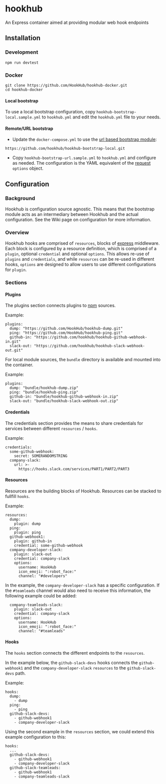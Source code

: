 # hookhub
An Express container aimed at providing modular web hook endpoints

## Installation

### Development

```
npm run devtest
```

### Docker

```
git clone https://github.com/HookHub/hookhub-docker.git
cd hookhub-docker
```

#### Local bootstrap

To use a local bootstrap configuration, copy `hookhub-bootstrap-local.sample.yml` to `hookhub.yml` and edit the `hookhub.yml` file to your needs.

#### Remote/URL bootstrap
- Update the `docker-compose.yml` to use the [url based bootstrap module](https://github.com/hookhub/hookhub-bootstrap-local.git):
```
https://github.com/hookhub/hookhub-bootstrap-local.git
```
- Copy `hookhub-bootstrap-url.sample.yml` to `hookhub.yml` and configure as needed. The configuration is the YAML equivalent of the [request](https://www.npmjs.com/package/request) `options` object.

## Configuration

### Background

Hookhub is configuration source agnostic. This means that the bootstrap module acts as an intermediary between Hookhub and the actual configuration. See the Wiki page on configuration for more information.

### Overview

Hookhub hooks are comprised of `resources`, blocks of [express](http://expressjs.com/) middleware. Each block is configured by a resource definition, which is comprised of a `plugin`, optional `credential` and optional `options`. This allows re-use of `plugins` and `credentials`, and while `resources` can be re-used in different hooks, `options` are designed to allow users to use different configurations for `plugin`.

### Sections

#### Plugins

The plugins section connects plugins to [npm](https://docs.npmjs.com/) sources.

Example:
```
plugins:
  dump: "https://github.com/HookHub/hookhub-dump.git"
  ping: "https://github.com/HookHub/hookhub-ping.git"
  github-in: "https://github.com/hookhub/hookhub-github-webhook-in.git"
  slack-out: "https://github.com/hookhub/hookhub-slack-webhook-out.git"

```

For local module sources, the `bundle` directory is available and mounted into the container.

Example:
```
plugins:
  dump: "bundle/hookhub-dump.zip"
  ping: "bundle/hookhub-ping.zip"
  github-in: "bundle/hookhub-github-webhook-in.zip"
  slack-out: "bundle/hookhub-slack-webhook-out.zip"

```

#### Credentials

The credentials section provides the means to share credentials for services between different `resources` / `hooks`.

Example:
```
credentials:
  some-github-webhook:
    secret: SOMERANDOMSTRING
  company-slack:
    url: >-
      https://hooks.slack.com/services/PART1/PART2/PART3
```

#### Resources

Resources are the building blocks of Hookhub. Resources can be stacked to fullfill `hooks`.

Example:
```
resources:
  dump:
    plugin: dump
  ping:
    plugin: ping
  github-webhook1:
    plugin: github-in
    credential: some-github-webhook
  company-developer-slack:
    plugin: slack-out
    credential: company-slack
    options:
      username: HookHub
      icon_emoji: ":robot_face:"
      channel: "#developers"
```

In the example, the `company-developer-slack` has a specific configuration. If the `#teamleads` channel would also need to receive this information, the following example could be added:

```
  company-teamleads-slack:
    plugin: slack-out
    credential: company-slack
    options:
      username: HookHub
      icon_emoji: ":robot_face:"
      channel: "#teamleads"
```

#### Hooks

The `hooks` section connects the different endpoints to the `resources`.

In the example below, the `github-slack-devs` hooks connects the `github-webhook1` and the `company-developer-slack` `resources` to the `github-slack-devs` path.

Example:
```
hooks:
  dump:
    - dump
  ping:
    - ping
  github-slack-devs:
    - github-webhook1
    - company-developer-slack
```

Using the second example in the `resources` section, we could extend this example configuration to this:

```
hooks:
  ...
  github-slack-devs:
    - github-webhook1
    - company-developer-slack
  github-slack-teamleads:
    - github-webhook1
    - company-teamleads-slack
```